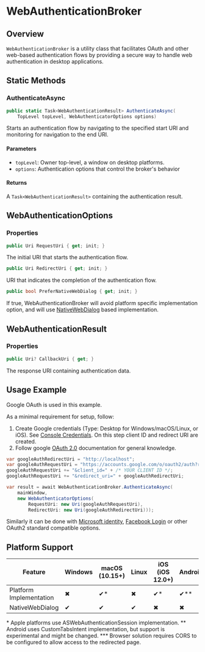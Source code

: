 ﻿# WebAuthenticationBroker

## Overview

`WebAuthenticationBroker` is a utility class that facilitates OAuth and other web-based authentication flows by providing a secure way to handle web authentication in desktop applications.

## Static Methods

### AuthenticateAsync

```csharp
public static Task<WebAuthenticationResult> AuthenticateAsync(
    TopLevel topLevel, WebAuthenticatorOptions options)
```

Starts an authentication flow by navigating to the specified start URI and monitoring for navigation to the end URI.

#### Parameters

- `topLevel`: Owner top-level, a window on desktop platforms.
- `options`: Authentication options that control the broker's behavior

#### Returns

A `Task<WebAuthenticationResult>` containing the authentication result.

## WebAuthenticationOptions

### Properties

```csharp
public Uri RequestUri { get; init; }
```

The initial URI that starts the authentication flow.

```csharp
public Uri RedirectUri { get; init; }
```

URI that indicates the completion of the authentication flow.

```csharp
public bool PreferNativeWebDialog { get; init; }
```

If true, WebAuthenticationBroker will avoid platform specific implementation option, and will use [NativeWebDialog](nativewebdialog.md) based implementation.

## WebAuthenticationResult

### Properties

```csharp
public Uri? CallbackUri { get; }
```

The response URI containing authentication data.

## Usage Example

Google OAuth is used in this example.

As a minimal requirement for setup, follow:

1. Create Google credentials (Type: Desktop for Windows/macOS/Linux, or iOS). See [Console Credentials](https://console.cloud.google.com/apis/credentials). On this step client ID and redirect URI are created.
2. Follow google [OAuth 2.0](https://developers.google.com/identity/protocols/oauth2/web-server#httprest) documentation for general knowledge.

```csharp
var googleAuthRedirectUri = "http://localhost";
var googleAuthRequestUri = "https://accounts.google.com/o/oauth2/auth?response_type=code&access_type=offline&scope=openid";
googleAuthRequestUri += "&client_id=" + /* YOUR CLIENT ID */;
googleAuthRequestUri += "&redirect_uri=" + googleAuthRedirectUri;

var result = await WebAuthenticationBroker.AuthenticateAsync(
    mainWindow,
    new WebAuthenticatorOptions(
        RequestUri: new Uri(googleAuthRequestUri),
        RedirectUri: new Uri(googleAuthRedirectUri)));
```

Similarly it can be done with [Microsoft identity](https://learn.microsoft.com/en-us/entra/identity-platform/v2-oauth2-auth-code-flow), [Facebook Login](https://developers.facebook.com/docs/facebook-login/) or other OAuth2 standard compatible options.

## Platform Support

| Feature                     | Windows | macOS (10.15+) | Linux | iOS (iOS 12.0+) | Android  | Browser  |
|-----------------------------|---------|-------|-------|-----|-----------|-----------|
| Platform Implementation  | ✖       | ✔*     | ✖     | ✔*   | ✔**         | ✔***         |
| NativeWebDialog         | ✔       | ✔     | ✔     | ✖   | ✖         | ✖         |

\* Apple platforms use ASWebAuthenticationSession implementation.
\** Android uses CustomTabsIntent implementation, but support is experimental and might be changed.
\*** Browser solution requires CORS to be configured to allow access to the redirected page.
